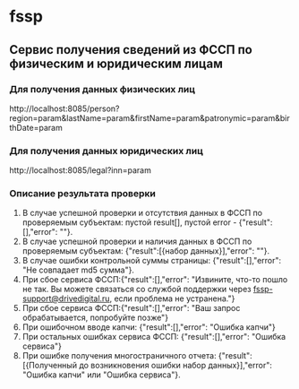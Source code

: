 # fssp

## Сервис получения сведений из ФССП по физическим и юридическим лицам


### Для получения данных физических лиц 

http://localhost:8085/person?region=param&lastName=param&firstName=param&patronymic=param&birthDate=param


### Для получения данных юридических лиц 

http://localhost:8085/legal?inn=param


### Описание результата проверки

1. В случае успешной проверки и отсутствия данных в ФССП по проверяемым субъектам: пустой result[], пустой error - {"result":[],"error": ""}.
2. В случае успешной проверки и наличия данных в ФССП по проверяемым субъектам: {"result":[{набор данных}],"error": ""}.
3. В случае ошибки контрольной суммы страницы: {"result":[],"error": "Не совпадает md5 сумма"}.
4. При сбое сервиса ФССП:{"result":[],"error": "Извините, что-то пошло не так. Вы можете связаться со службой поддержки через fssp-support@drivedigital.ru, если проблема не устранена."}
5. При сбое сервиса ФССП:{"result":[],"error": "Ваш запрос обрабатывается, попробуйте позже"}
6. При ошибочном вводе капчи: {"result":[],"error": "Ошибка капчи"}
7. При остальных ошибках сервиса ФССП: {"result":[],"error": "Ошибка сервиса"}
8. При ошибке получения многостраничного отчета: {"result":[{Полученный до возникновения ошибки набор данных}],"error": "Ошибка капчи" или "Ошибка сервиса"}.